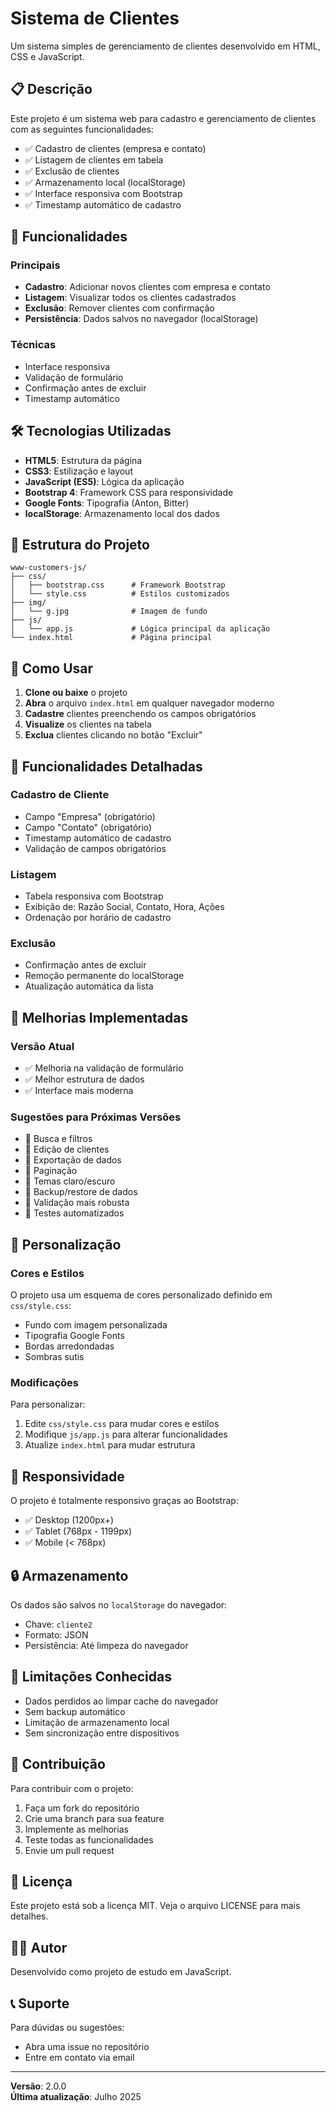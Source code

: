 # Sistema de Clientes

Um sistema simples de gerenciamento de clientes desenvolvido em HTML, CSS e JavaScript.

## 📋 Descrição

Este projeto é um sistema web para cadastro e gerenciamento de clientes com as seguintes funcionalidades:

- ✅ Cadastro de clientes (empresa e contato)
- ✅ Listagem de clientes em tabela
- ✅ Exclusão de clientes
- ✅ Armazenamento local (localStorage)
- ✅ Interface responsiva com Bootstrap
- ✅ Timestamp automático de cadastro

## 🚀 Funcionalidades

### Principais
- **Cadastro**: Adicionar novos clientes com empresa e contato
- **Listagem**: Visualizar todos os clientes cadastrados
- **Exclusão**: Remover clientes com confirmação
- **Persistência**: Dados salvos no navegador (localStorage)

### Técnicas
- Interface responsiva
- Validação de formulário
- Confirmação antes de excluir
- Timestamp automático

## 🛠️ Tecnologias Utilizadas

- **HTML5**: Estrutura da página
- **CSS3**: Estilização e layout
- **JavaScript (ES5)**: Lógica da aplicação
- **Bootstrap 4**: Framework CSS para responsividade
- **Google Fonts**: Tipografia (Anton, Bitter)
- **localStorage**: Armazenamento local dos dados

## 📁 Estrutura do Projeto

```
www-customers-js/
├── css/
│   ├── bootstrap.css      # Framework Bootstrap
│   └── style.css          # Estilos customizados
├── img/
│   └── g.jpg              # Imagem de fundo
├── js/
│   └── app.js             # Lógica principal da aplicação
└── index.html             # Página principal
```

## 🎯 Como Usar

1. **Clone ou baixe** o projeto
2. **Abra** o arquivo `index.html` em qualquer navegador moderno
3. **Cadastre** clientes preenchendo os campos obrigatórios
4. **Visualize** os clientes na tabela
5. **Exclua** clientes clicando no botão "Excluir"

## 📝 Funcionalidades Detalhadas

### Cadastro de Cliente
- Campo "Empresa" (obrigatório)
- Campo "Contato" (obrigatório)
- Timestamp automático de cadastro
- Validação de campos obrigatórios

### Listagem
- Tabela responsiva com Bootstrap
- Exibição de: Razão Social, Contato, Hora, Ações
- Ordenação por horário de cadastro

### Exclusão
- Confirmação antes de excluir
- Remoção permanente do localStorage
- Atualização automática da lista

## 🔧 Melhorias Implementadas

### Versão Atual
- ✅ Melhoria na validação de formulário
- ✅ Melhor estrutura de dados
- ✅ Interface mais moderna

### Sugestões para Próximas Versões
- 🔄 Busca e filtros
- 🔄 Edição de clientes
- 🔄 Exportação de dados
- 🔄 Paginação
- 🔄 Temas claro/escuro
- 🔄 Backup/restore de dados
- 🔄 Validação mais robusta
- 🔄 Testes automatizados

## 🎨 Personalização

### Cores e Estilos
O projeto usa um esquema de cores personalizado definido em `css/style.css`:
- Fundo com imagem personalizada
- Tipografia Google Fonts
- Bordas arredondadas
- Sombras sutis

### Modificações
Para personalizar:
1. Edite `css/style.css` para mudar cores e estilos
2. Modifique `js/app.js` para alterar funcionalidades
3. Atualize `index.html` para mudar estrutura

## 📱 Responsividade

O projeto é totalmente responsivo graças ao Bootstrap:
- ✅ Desktop (1200px+)
- ✅ Tablet (768px - 1199px)
- ✅ Mobile (< 768px)

## 🔒 Armazenamento

Os dados são salvos no `localStorage` do navegador:
- Chave: `cliente2`
- Formato: JSON
- Persistência: Até limpeza do navegador

## 🐛 Limitações Conhecidas

- Dados perdidos ao limpar cache do navegador
- Sem backup automático
- Limitação de armazenamento local
- Sem sincronização entre dispositivos

## 🤝 Contribuição

Para contribuir com o projeto:

1. Faça um fork do repositório
2. Crie uma branch para sua feature
3. Implemente as melhorias
4. Teste todas as funcionalidades
5. Envie um pull request

## 📄 Licença

Este projeto está sob a licença MIT. Veja o arquivo LICENSE para mais detalhes.

## 👨‍💻 Autor

Desenvolvido como projeto de estudo em JavaScript.

## 📞 Suporte

Para dúvidas ou sugestões:
- Abra uma issue no repositório
- Entre em contato via email

---

**Versão**: 2.0.0  
**Última atualização**: Julho 2025 